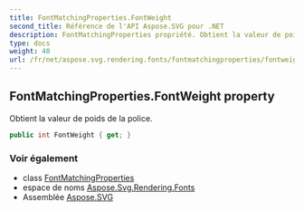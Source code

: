 ```yaml
---
title: FontMatchingProperties.FontWeight
second_title: Référence de l'API Aspose.SVG pour .NET
description: FontMatchingProperties propriété. Obtient la valeur de poids de la police.
type: docs
weight: 40
url: /fr/net/aspose.svg.rendering.fonts/fontmatchingproperties/fontweight/
---
```

## FontMatchingProperties.FontWeight property

Obtient la valeur de poids de la police.

```csharp
public int FontWeight { get; }
```

### Voir également

* class [FontMatchingProperties](../)
* espace de noms [Aspose.Svg.Rendering.Fonts](../../fontmatchingproperties/)
* Assemblée [Aspose.SVG](../../../)


